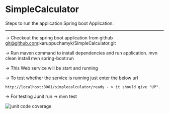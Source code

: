 # SimpleCalculator

Steps to run the application Spring boot Application:
*****************************************************

-> Checkout the spring boot application from github
git@github.com:karuppuchamyk/SimpleCalculator.git

-> Run maven command to install dependencies and run application.
	mvn clean install
	mvn spring-boot:run
		
-> This Web service will be start and running 

-> To test whether the service is running just enter the below url

	http://localhost:8081/simplecalculator/ready - > it should give "UP".
	
-> For testing Junit run -> mvn test

![junit code coverage](https://user-images.githubusercontent.com/36220438/90118955-9726c000-dd76-11ea-8bc0-0c22699d7140.png)
